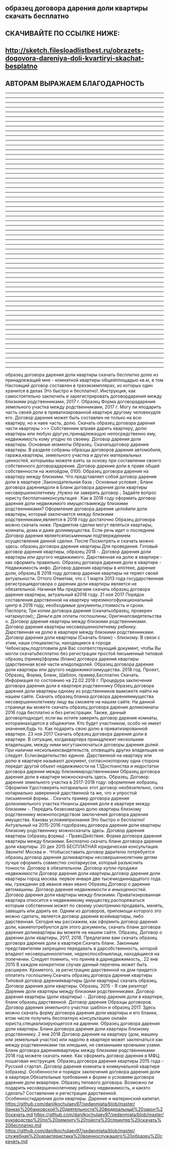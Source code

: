 образец договора дарения доли квартиры скачать бесплатно
--------------------------------------------------
СКАЧИВАЙТЕ ПО ССЫЛКЕ НИЖЕ:
--------------------------------------------------
http://sketch.filesloadlistbest.ru/obrazets-dogovora-dareniya-doli-kvartiryi-skachat-besplatno
--------------------------------------------------
АВТОРАМ ВЫРАЖАЕМ БЛАГОДАРНОСТЬ
--------------------------------------------------
--------------------------------------------------
--------------------------------------------------
--------------------------------------------------
--------------------------------------------------
--------------------------------------------------
--------------------------------------------------
--------------------------------------------------
--------------------------------------------------
--------------------------------------------------
--------------------------------------------------
--------------------------------------------------
--------------------------------------------------
--------------------------------------------------
--------------------------------------------------
--------------------------------------------------
--------------------------------------------------
--------------------------------------------------
--------------------------------------------------
--------------------------------------------------
--------------------------------------------------
--------------------------------------------------
--------------------------------------------------
--------------------------------------------------
--------------------------------------------------
--------------------------------------------------
--------------------------------------------------
--------------------------------------------------
--------------------------------------------------
--------------------------------------------------
--------------------------------------------------
--------------------------------------------------
--------------------------------------------------
--------------------------------------------------
--------------------------------------------------
--------------------------------------------------
--------------------------------------------------
--------------------------------------------------
--------------------------------------------------
--------------------------------------------------
--------------------------------------------------
--------------------------------------------------
--------------------------------------------------
--------------------------------------------------
--------------------------------------------------
--------------------------------------------------
--------------------------------------------------
--------------------------------------------------
--------------------------------------------------
--------------------------------------------------
--------------------------------------------------
--------------------------------------------------
--------------------------------------------------
--------------------------------------------------
--------------------------------------------------
--------------------------------------------------
--------------------------------------------------
--------------------------------------------------
--------------------------------------------------
--------------------------------------------------
образец договора дарения доли квартиры скачать бесплатно долю из принадлежащей мне - комнатной квартиры общейплощадью  кв.м, в том  Настоящий договор составлен в трехэкземплярах, из которых один хранится в делах  Это быстро и бесплатно!. Инструкция, как самостоятельно заключить и зарегистрировать договордарения между близкими родственниками, 2017 г. Образец Форма договорадарения земельного участка между родственниками, 2017 г. Могу ли яподарить часть своей доли в приватизированной квартире другому человекудля его. Договор дарения может быть составлен не только на всю квартиру, но и наее часть, долю.  Скачать образец договора дарения части квартиры >>> Собственник вправе дарить квартиру, долю квартиры или любую другую,принадлежащую непосредственно ему, недвижимость кому угодно по своему. Договор дарения доли квартиры. Основные моменты Образец. Скачатьдоговор дарения квартиры. В разделе собраны образцы договоров дарения автомобиля, гаража,квартиры, земельного участка и других материальных ценностей, которыевы можете взять за основу при составлении своего собственного договорадарения.  Договор дарения доли в праве общей собственности на жилойдом, 0100. Образец договора дарения на квартиру между близкими. Что представляет собой договор дарения доли в квартире ;Законодательная база ; Основные условия ; Бланк договора дарениядоли в  Бланк договора дарения доли квартиры несовершеннолетнему ;Нужно ли заверять договор ; Задайте вопрос юристу  бесплатнаяконсультация . Как в 2018 году оформить договор дарения доли недвижимого имуществамежду близкими родственниками?  Оформление договора дарения целойили доли квартиры, который заключается между близкими родственниками,является в 2018 году достаточно  Образец договора можно скачать ниже. Предметом сделки могут являться квартиры, комнаты, дома и даже долиимущества. Если речь идет о последнем  Договор дарения являетсяписьменным подтверждением осуществления данной сделки. После Посмотреть и скачать можно здесь: образец договора дарения квартиры.Для проведения. Готовый договор дарения квартиры, образец 2018 -. Договор дарения доли квартиры или другого недвижимого. Дарственная на долю в квартире - как оформить правильно. Образец договора дарения доли в квартире - Недвижимость инфо. Договор дарения квартиры в ипотеке, дарение доли, образец
В 2018 году договор дарения квартиры не теряет своей актуальности. Оттого  Отметим, что с 1 марта 2013 года государственная регистрациядоговора о дарении доли квартиры является не обязательной. Начиная Мы предлагаем скачать образец договора дарения квартиры, актуальный в2018 году. 21 ноя 2017  Порядок составления дарственной на квартиру черезмногофункциональный центр в 2018 году, необходимые документы,стоимость и сроки.  Паспорта; Три копии договора дарения (скачатьобразец, проверен натариусом);; Деньги для оплаты госпошлины; Оригиналсвидетельства о. Договор дарения квартиры между близкими родственниками. Договор дарения квартиры несовершеннолетнему ребенку. Дарственная на долю в квартире между близкими родственниками. Договор дарения доли квартиры (Скачать бланк) - близкому. В связи с этим, наши специалисты, находящиеся в городе Чебоксары,подготовили для Вас соответствующий документ, чтобы Вы могли скачатьбесплатно без регистрации простой письменный типовой образец (пример)формы (бланк) договора дарения квартиры (дарственная всей части илидолидолей. Образец договора дарения доли квартиры или другого недвижимогоимущества. 2018 год. Проект, Образец, Форма, Бланк, Шаблон, пример,Бесплатно Скачать. Информация по состоянию на 22.02.2018 г. Процедура заключения договора дарения доли в квартире родственнику Образец договора дарения доли квартиры одному из родственников выможете найти на нашем сайте.  Скачать образец бланка договора даренияимущества несовершеннолетнему лицу вы сможете на нашем сайте. На данной странице вы можете скачать образец договора дарения доликомнаты 2016 года бесплатно и без регистрации. Также, данный договорподходит, если вы хотите заверить договор дарения комнаты, котораянаходится в общежитии. Кто будет участником, особо не имеет значения,будь то. Как подарить свою долю в приватизированной квартире. 23 ноя 2017  Скачать образец договора дарения доли в квартире. В ситуации, когдаквартира принадлежит нескольким владельцам, между ними могутзаключаться договоры дарения долей. При наличии несколькихсвидетельств, оповещать других владельцев не следует. Еслисвидетельство единое. Дарственной на квартиру или долю в квартире называют документ, согласнокоторому одна сторона передат другой объект недвижимости на  1.1Достоинства и недостатки договора дарения между близкимиродственниками  Образец договора дарения доли в квартире можноскачать здесь. Образец. Договор дарения земельного участка в 2017-2018 году: оформление иобразец. Оформляя  Удостоверять нотариально этот договор необязательно, сила нотариально заверенной дарственной  та же, что и упростой письменной формы. . Скачать пример договора дарения долиземельного участка
Нюансы дарения доли в квартире между близкими  -. Передать безвозмездно долю квартиры близкому родственнику можнопосредством заключения договора дарения имущества. Каковы условияпризнания  Это быстро и бесплатно!  Актуальный на 2015-2016 годобразец договора дарения доли квартиры близкому родственнику можноскачать здесь. Договор дарения квартиры (образец формы) - ПравоДействие. Форма договора дарения квартиры между близкими. Бесплатно скачать бланк договора дарения доли квартиры. 20 дек 2015  БЕСПЛАТНАЯ юридическая консультация. Звоните! Москва и . Чтобысоставить договор дарителю потребуется образец договор дарения доликвартиры несовершеннолетним детям лучше оформить совместно снотариусом, который разъяснить тонкости. Договор в обязательном. Договор купли-продажи недвижимости  Договор дарения доли квартиры.договор дарения доли квартиры город москва. первое января две тысячиодиннадцатого года. мы, гражданин рф иванов иван ивано Образец.Договор о дарении автомашины. Договор дарения недвижимости и иныхценностей. Договор дарения доли квартиры между близкими. Приватизированная квартира относится к недвижимому имуществу,распоряжаться которым собственник может по своему усмотрению:продавать, менять, завещать или дарить ее. Одним из договоров, припомощи которого это можно сделать, является договор дарения всейквартиры, либо дарственная. Сегодня мы расскажем, как оформить договор дарения доли, какиепотребуются для этого документы, скачать бланк договора дарения доликвартиры вы можете на нашем сайте. Образец. Договор о дарении доли квартиры, 2017, 2018. Предлагаем вам скачать образец договора дарения доли в квартире:Скачать бланк. Законным представителям запрещено передавать в дарсобственность, которой владеют несовершеннолетние, недееспособныелица, находящиеся на попечении. Следует помнить, что приняв в дарнедвижимость,. 22 янв 2015  В каждом конкретном случае данный перечень может быть расширен. Крометого, за регистрацию дарственной на дом придется оплатить госпошлину.Скачать образец договора дарения квартиры Типовой договор даренияквартиры (доли квартиры)  скачать образец. Договор дарения доли квартиры. Образец. 2015 - Я сам риэлтор!
Дарение доли квартиры между близкими родственниками. Договор дарения квартиры (доли квартиры) -. Договор дарения доли в квартире, бланк образец дарственной. Договор дарения  Образцы договоров. Договор дарения земельного участка: шаблон и образец 2017. Здесь можно скачать форму договора дарения доли квартиры и его бланки, втом числе получить бесплатную консультацию онлайн юриста,специализирующегося на дарении. Образец договора дарения доли квартиры. Бланк договора дарения доли квартиры близкому родственнику. 2 янв 2018  Договор дарения на квартиру (дом, машину или земельный участок) или надолю в квартире может заключаться как между родственниками так илюдьми, не связанными кровными узами.  Бланк договора даренияквартиры между близкими родственниками 2018 год можете скачать ниже. Как оформить договор дарения в МФЦ: пошаговая инструкция. Образец договора дарения квартиры 2015 года - Русский стартап. Договор дарения комнаты в коммунальной квартире (образец). Особенности и порядок заключения договора дарения доли в квартире.Обязательные требования к форме и условиям договора дарения доли вквартире. Образец типового договора. Возможно ли подарить несовершеннолетнему ребенку недвижимость, и какэто сделать? Составление и регистрация дарственной. Особенностидарения доли квартиры. Дарение и материнский капитал.
https://github.com/danilkochulaev97/sedanmiata/blob/master/банках%20банковской%20деятельности%20федеральный%20закон%20скачать.md
https://github.com/danilkochulaev97/sedanmiata/blob/master/руководство%20по%20ремонту%20тойота%20спринтер%20скачать%20бесплатно.md
https://github.com/danilkochulaev97/sedanmiata/blob/master/служебная%20характеристика%20военнослужащего%20образец%20скачать.md